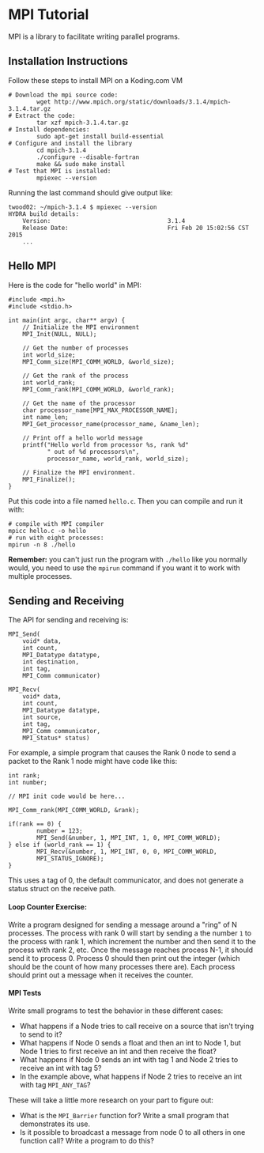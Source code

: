 # MPI Tutorial
MPI is a library to facilitate writing parallel programs.

## Installation Instructions
Follow these steps to install MPI on a Koding.com VM
```
# Download the mpi source code:
        wget http://www.mpich.org/static/downloads/3.1.4/mpich-3.1.4.tar.gz
# Extract the code:
        tar xzf mpich-3.1.4.tar.gz
# Install dependencies:
        sudo apt-get install build-essential
# Configure and install the library
        cd mpich-3.1.4
        ./configure --disable-fortran
        make && sudo make install
# Test that MPI is installed:
        mpiexec --version
```

Running the last command should give output like:
```
twood02: ~/mpich-3.1.4 $ mpiexec --version
HYDRA build details:
    Version:                                 3.1.4
    Release Date:                            Fri Feb 20 15:02:56 CST 2015
    ...
```

## Hello MPI
Here is the code for "hello world" in MPI:

```
#include <mpi.h>
#include <stdio.h>

int main(int argc, char** argv) {
    // Initialize the MPI environment
    MPI_Init(NULL, NULL);

    // Get the number of processes
    int world_size;
    MPI_Comm_size(MPI_COMM_WORLD, &world_size);

    // Get the rank of the process
    int world_rank;
    MPI_Comm_rank(MPI_COMM_WORLD, &world_rank);

    // Get the name of the processor
    char processor_name[MPI_MAX_PROCESSOR_NAME];
    int name_len;
    MPI_Get_processor_name(processor_name, &name_len);

    // Print off a hello world message
    printf("Hello world from processor %s, rank %d"
           " out of %d processors\n",
           processor_name, world_rank, world_size);

    // Finalize the MPI environment.
    MPI_Finalize();
}
```

Put this code into a file named ``hello.c``.  Then you can compile and run it with:
```
# compile with MPI compiler
mpicc hello.c -o hello
# run with eight processes:
mpirun -n 8 ./hello
```

**Remember:** you can't just run the program with `./hello` like you normally would, you need to use the `mpirun` command if you want it to work with multiple processes.

## Sending and Receiving
The API for sending and receiving is:
```
MPI_Send(
    void* data,
    int count,
    MPI_Datatype datatype,
    int destination,
    int tag,
    MPI_Comm communicator)

MPI_Recv(
    void* data,
    int count,
    MPI_Datatype datatype,
    int source,
    int tag,
    MPI_Comm communicator,
    MPI_Status* status)
```
For example, a simple program that causes the Rank 0 node to send a packet to the Rank 1 node might have code like this:
```
int rank;
int number;

// MPI init code would be here...

MPI_Comm_rank(MPI_COMM_WORLD, &rank);

if(rank == 0) {
        number = 123;
        MPI_Send(&number, 1, MPI_INT, 1, 0, MPI_COMM_WORLD);
} else if (world_rank == 1) {
        MPI_Recv(&number, 1, MPI_INT, 0, 0, MPI_COMM_WORLD,
        MPI_STATUS_IGNORE);
}
```
This uses a tag of 0, the default communicator, and does not generate a status struct on the receive path.

#### Loop Counter Exercise:

Write a program designed for sending a message around a "ring" of N processes.  The process with rank 0 will start by sending a the number ``1`` to the process with rank 1, which increment the number and then send it to the process with rank 2, etc.  Once the
message reaches process N-1, it should send it to process 0.  Process 0 should then print out the integer (which should be the count of how many processes there are).  Each process should print out a message when it receives the counter.

#### MPI Tests
Write small programs to test the behavior in these different cases:

  - What happens if a Node tries to call receive on a source that isn't trying to send to it?
  - What happens if Node 0 sends a float and then an int to Node 1, but Node 1 tries to first receive an int and then receive the float?
  - What happens if Node 0 sends an int with tag 1 and Node 2 tries to receive an int with tag 5?
  - In the example above, what happens if Node 2 tries to receive an int with tag `MPI_ANY_TAG`?

These will take a little more research on your part to figure out:
  - What is the ``MPI_Barrier`` function for? Write a small program that demonstrates its use.
  - Is it possible to broadcast a message from node 0 to all others in one function call? Write a program to do this?
